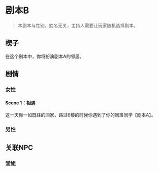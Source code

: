 # 剧本B

> 本剧本与性别、姓名无关，主持人需要让玩家随机选择剧本。

## 楔子

在这个剧本中，你将扮演剧本A的邻居。

## 剧情

### 女性

#### Scene 1：相遇

这一天你一如既往的回家，路过6楼的时候你遇到了你的同班同学【剧本A】。



### 男性

## 关联NPC

### 堂姐